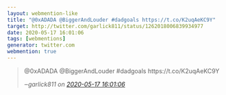 ```yaml
---
layout: webmention-like
title: "@0xADADA @BiggerAndLouder #dadgoals https://t.co/K2uqAeKC9Y"
target: http://twitter.com/garlick811/status/1262018006839934977
date: 2020-05-17 16:01:06
tags: [webmentions]
generator: twitter.com
webmention: true
---
```




<blockquote class="external-citation">
  <p>
    @0xADADA @BiggerAndLouder #dadgoals https://t.co/K2uqAeKC9Y
  </p>
  <cite>‒<span class="p-author p-name">garlick811</span>
    on
    <a href="http://twitter.com/garlick811/status/1262018006839934977" rel="external nofollow" target="_blank">2020-05-17 16:01:06</a>
  </cite>
</blockquote>



